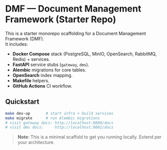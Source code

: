 # DMF — Document Management Framework (Starter Repo)

This is a starter monorepo scaffolding for a Document Management Framework (DMF).  
It includes:
- **Docker Compose** stack (PostgreSQL, MinIO, OpenSearch, RabbitMQ, Redis) + services.
- **FastAPI** service stubs (`gateway`, `dms`).
- **Alembic** migrations for core tables.
- **OpenSearch** index mapping.
- **Makefile** helpers.
- **GitHub Actions** CI workflow.

## Quickstart

```bash
make dev-up       # start infra + build services
make migrate      # run Alembic migrations
# visit gateway docs: http://localhost:8080/docs
# visit dms docs:     http://localhost:8081/docs
```

> **Note**: This is a minimal scaffold to get you running locally. Extend per your architecture.
